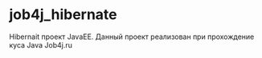# job4j_hibernate
Hibernait проект JavaEE. Данный проект реализован при прохождение куса Java Job4j.ru
